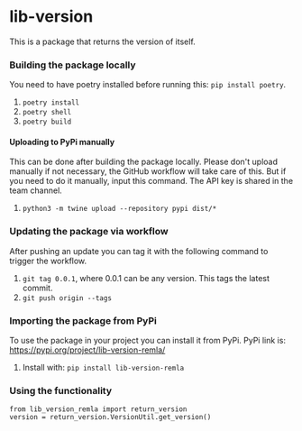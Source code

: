# lib-version
This is a package that returns the version of itself. 

### Building the package locally
You need to have poetry installed before running this: ```pip install poetry```.
1. ```poetry install```
2. ```poetry shell```
3. ```poetry build```

#### Uploading to PyPi manually
This can be done after building the package locally. Please don't upload manually if not necessary, the GitHub workflow will take care of this. But if you need to do it manually, input this command. The API key is shared in the team channel.
1. ```python3 -m twine upload --repository pypi dist/*```  

### Updating the package via workflow
After pushing an update you can tag it with the following command to trigger the workflow.
1. ```git tag 0.0.1```, where 0.0.1 can be any version. This tags the latest commit. 
2. ```git push origin --tags ```

### Importing the package from PyPi
To use the package in your project you can install it from PyPi. 
PyPi link is: https://pypi.org/project/lib-version-remla/
1. Install with: ```pip install lib-version-remla```

### Using the functionality
```
from lib_version_remla import return_version
version = return_version.VersionUtil.get_version()
```